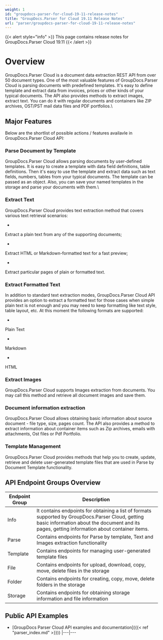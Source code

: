 ```yaml
---
weight: 1
id: "groupdocs-parser-for-cloud-19-11-release-notes"
title: "GroupDocs.Parser for Cloud 19.11 Release Notes"
url: "parser/groupdocs-parser-for-cloud-19-11-release-notes"
---
```


{{< alert style="info" >}}
This page contains release notes for GroupDocs.Parser Cloud 19.11
{{< /alert >}}

# Overview #

GroupDocs.Parser Cloud is a document data extraction REST API from over 50 document types. One of the most valuable features of GroupDocs.Parser Cloud is parsing documents with predefined templates. It's easy to define template and extract data from invoices, prices or other kinds of your typical documents. The API also provides methods to extract images, extract text. You can do it with regular documents and containers like ZIP archives, OST/PST mail data files and PDF portfolios.\\

## Major Features ##

Below are the shortlist of possible actions / features availavle in GroupDocs.Parser Cloud API:

### Parse Document by Template ###

GroupDocs.Parser Cloud allows parsing documents by user-defined templates. It is easy to create a template with data field definitions, table definitions. Then it's easy to use the template and extract data such as text fields, numbers, tables from your typical documents. The template can be passed as an object. Also, you can save your named templates in the storage and parse your documents with them.\\

### Extract Text ###

GroupDocs.Parser Cloud provides text extraction method that covers various text retrieval scenarios:

* 
Extract a plain text from any of the supporting documents;

* 
Extract HTML or Markdown-formatted text for a fast preview;

* 
Extract particular pages of plain or formatted text.


### Extract Formatted Text ###

In addition to standard text extraction modes, GroupDocs.Parser Cloud API provides an option to extract a formatted text for those cases when simple plain text is not enough and you may need to keep formatting like text style, table layout, etc. At this moment the following formats are supported:

* 
Plain Text

* 
Markdown

* 
HTML


### Extract Images ###

GroupDocs.Parser Cloud supports Images extraction from documents. You may call this method and retrieve all document images and save them.

### Document information extraction ###

GroupDocs.Parser Cloud allows obtaining basic information about source document - file type, size, pages count. The API also provides a method to extract information about container items such as Zip archives, emails with attachments, Ost files or Pdf Portfolio.

### Template Management ###

GroupDocs.Parser Cloud provides methods that help you to create, update, retrieve and delete user-generated template files that are used in Parse by Document Template functionality.

## API Endpoint Groups Overview ##

|Endpoint Group|Description
|---|---
|Info|It contains endpoints for obtaining a list of formats supported by GroupDocs.Parser Cloud, getting basic information about the document and its pages, getting information about container items.
|Parse|Contains endpoints for Parse by template, Text and Images extraction functionality
|Template|Contains endpoints for managing user-generated template files
|File|Contains endpoints for upload, download, copy, move, delete files in the storage
|Folder|Contains endpoints for creating, copy, move, delete folders in the storage
|Storage|Contains endpoints for obtaining storage information and file information


## Public API Examples ##

* [GroupDocs Parser Cloud API examples and documentation]({{< ref "parser\_index.md" >}}))
|---|---
